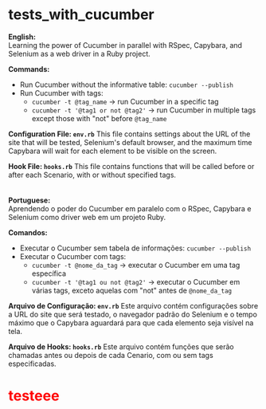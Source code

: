 # tests_with_cucumber

**English:**<br>
Learning the power of Cucumber in parallel with RSpec, Capybara, and Selenium as a web driver in a Ruby project.

**Commands:**
- Run Cucumber without the informative table: `cucumber --publish`
- Run Cucumber with tags:
  - `cucumber -t @tag_name` -> run Cucumber in a specific tag
  - `cucumber -t '@tag1 or not @tag2'` -> run Cucumber in multiple tags except those with "not" before `@tag_name`

**Configuration File: `env.rb`**
This file contains settings about the URL of the site that will be tested, Selenium's default browser, and the maximum time Capybara will wait for each element to be visible on the screen.

**Hook File: `hooks.rb`**
This file contains functions that will be called before or after each Scenario, with or without specified tags.
<br>
<br>
<br>
**Portuguese:**<br>
Aprendendo o poder do Cucumber em paralelo com o RSpec, Capybara e Selenium como driver web em um projeto Ruby.

**Comandos:**
- Executar o Cucumber sem tabela de informações: `cucumber --publish`
- Executar o Cucumber com tags:
  - `cucumber -t @nome_da_tag` -> executar o Cucumber em uma tag específica
  - `cucumber -t '@tag1 ou not @tag2'` -> executar o Cucumber em várias tags, exceto aquelas com "not" antes de `@nome_da_tag`

**Arquivo de Configuração: `env.rb`**
Este arquivo contém configurações sobre a URL do site que será testado, o navegador padrão do Selenium e o tempo máximo que o Capybara aguardará para que cada elemento seja visível na tela.

**Arquivo de Hooks: `hooks.rb`**
Este arquivo contém funções que serão chamadas antes ou depois de cada Cenario, com ou sem tags especificadas.

<h1 style="color: red">testeee</h1>
